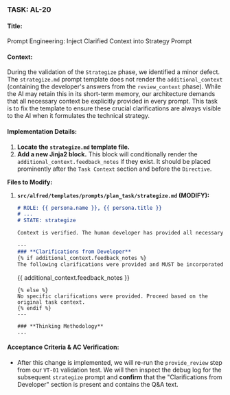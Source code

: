 ### **TASK: AL-20**

#### **Title:**
Prompt Engineering: Inject Clarified Context into Strategy Prompt

#### **Context:**
During the validation of the `Strategize` phase, we identified a minor defect. The `strategize.md` prompt template does not render the `additional_context` (containing the developer's answers from the `review_context` phase). While the AI may retain this in its short-term memory, our architecture demands that all necessary context be explicitly provided in every prompt. This task is to fix the template to ensure these crucial clarifications are always visible to the AI when it formulates the technical strategy.

#### **Implementation Details:**
1.  **Locate the `strategize.md` template file.**
2.  **Add a new Jinja2 block.** This block will conditionally render the `additional_context.feedback_notes` if they exist. It should be placed prominently after the `Task Context` section and before the `Directive`.

**Files to Modify:**

1.  **`src/alfred/templates/prompts/plan_task/strategize.md` (MODIFY):**
    ```markdown
    # ROLE: {{ persona.name }}, {{ persona.title }}
    # ...
    # STATE: strategize

    Context is verified. The human developer has provided all necessary clarifications. We will now create the high-level technical strategy for '{{ task.title }}'.

    ---
    ### **Clarifications from Developer**
    {% if additional_context.feedback_notes %}
    The following clarifications were provided and MUST be incorporated into your strategy:
    ```
    {{ additional_context.feedback_notes }}
    ```
    {% else %}
    No specific clarifications were provided. Proceed based on the original task context.
    {% endif %}
    ---

    ### **Thinking Methodology**
    ...
    ```

#### **Acceptance Criteria & AC Verification:**
*   After this change is implemented, we will re-run the `provide_review` step from our `VT-01` validation test. We will then inspect the debug log for the subsequent `strategize` prompt and **confirm** that the "Clarifications from Developer" section is present and contains the Q&A text.